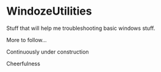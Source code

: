 # WindozeUtilities

Stuff that will help me troubleshooting basic windows stuff. 

More to follow...

Continuously under construction

Cheerfulness
